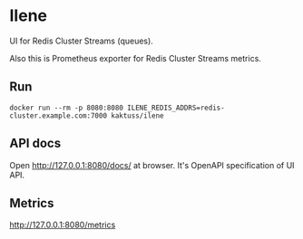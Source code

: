 # Ilene

UI for Redis Cluster Streams (queues).

Also this is Prometheus exporter for Redis Cluster Streams metrics.

## Run

```
docker run --rm -p 8080:8080 ILENE_REDIS_ADDRS=redis-cluster.example.com:7000 kaktuss/ilene
```

## API docs

Open http://127.0.0.1:8080/docs/ at browser. It's OpenAPI specification of UI API.

## Metrics

http://127.0.0.1:8080/metrics
